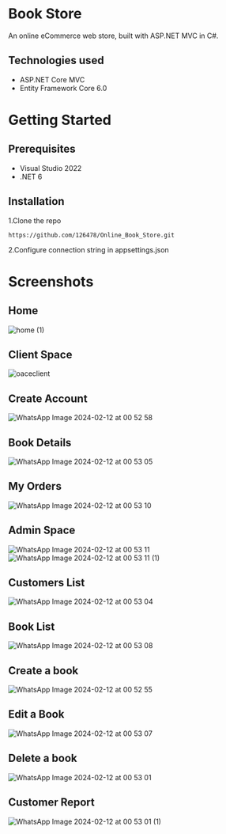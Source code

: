 # Book Store
An online eCommerce web store, built with ASP.NET MVC in C#.
## Technologies used
+ ASP.NET Core MVC
+ Entity Framework Core 6.0
# Getting Started
## Prerequisites
+ Visual Studio 2022
+ .NET 6
## Installation
1.Clone the repo
```
https://github.com/126478/Online_Book_Store.git
```
2.Configure connection string in appsettings.json 
# Screenshots
## Home
![home (1)](https://github.com/126478/Online_Book_Store/assets/119810118/9f032c40-09d1-43a4-b588-9c15e46e8ac2)
## Client Space
![oaceclient](https://github.com/126478/Online_Book_Store/assets/119810118/b9c0969b-5ca9-48d8-a6e8-4e38e62fde21)
## Create Account
![WhatsApp Image 2024-02-12 at 00 52 58](https://github.com/126478/Online_Book_Store/assets/119810118/a5604910-c96b-4340-bd1a-ae7300ed5f5a)
## Book Details
![WhatsApp Image 2024-02-12 at 00 53 05](https://github.com/126478/Online_Book_Store/assets/119810118/f704b1a1-ee72-482d-922b-b6eb0cb08b89)
## My Orders
![WhatsApp Image 2024-02-12 at 00 53 10](https://github.com/126478/Online_Book_Store/assets/119810118/89d6521f-9eb3-4673-8764-63178e97d378)
## Admin Space
![WhatsApp Image 2024-02-12 at 00 53 11](https://github.com/126478/Online_Book_Store/assets/119810118/e2485689-abb7-42c9-8a45-df422000fa27)
![WhatsApp Image 2024-02-12 at 00 53 11 (1)](https://github.com/126478/Online_Book_Store/assets/119810118/80fdde2d-bac4-4043-a692-d929c22dbf40)
## Customers List
![WhatsApp Image 2024-02-12 at 00 53 04](https://github.com/126478/Online_Book_Store/assets/119810118/8c4045dd-96d2-4976-9646-ac82400c06e7)
## Book List
![WhatsApp Image 2024-02-12 at 00 53 08](https://github.com/126478/Online_Book_Store/assets/119810118/11b2a54e-61d0-43d1-aeb8-5e59647effd3)
## Create a book
![WhatsApp Image 2024-02-12 at 00 52 55](https://github.com/126478/Online_Book_Store/assets/119810118/72682e66-2353-48ed-aca8-b6af41b66a47)
## Edit a Book
![WhatsApp Image 2024-02-12 at 00 53 07](https://github.com/126478/Online_Book_Store/assets/119810118/a2816213-9d92-44ea-a124-546a7f07cac2)
## Delete a book
![WhatsApp Image 2024-02-12 at 00 53 01](https://github.com/126478/Online_Book_Store/assets/119810118/563c31d1-6510-4c0e-8c0a-d591e38a6118)
## Customer Report
![WhatsApp Image 2024-02-12 at 00 53 01 (1)](https://github.com/126478/Online_Book_Store/assets/119810118/d097d221-377f-4935-a029-ac9c96610e4c)





